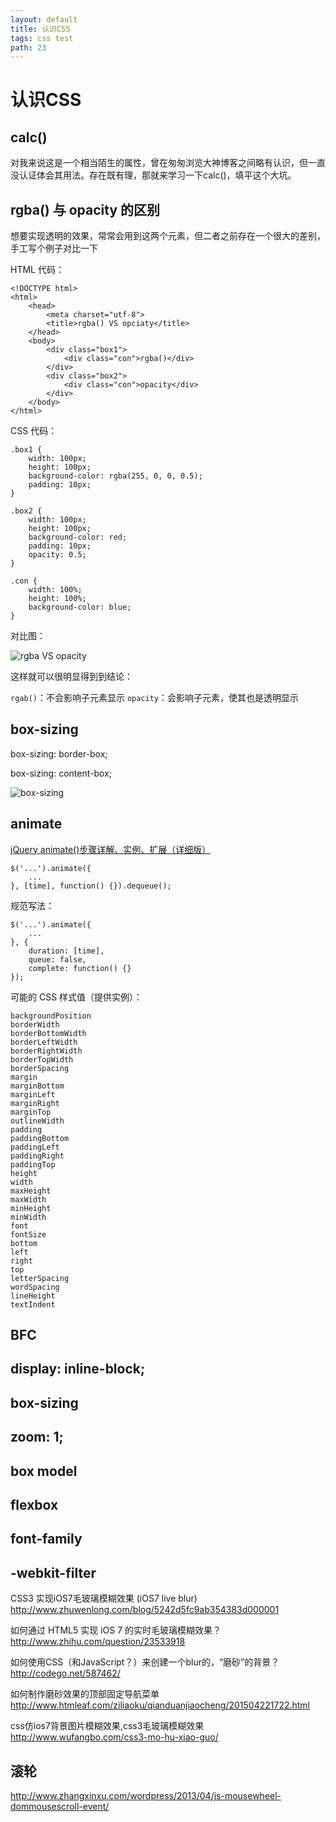 ```yaml
---
layout: default
title: 认识CSS
tags: css test
path: 23
---
```


# 认识CSS

## calc()

对我来说这是一个相当陌生的属性，曾在匆匆浏览大神博客之间略有认识，但一直没认证体会其用法。存在既有理，那就来学习一下calc()，填平这个大坑。

## rgba() 与 opacity 的区别

想要实现透明的效果，常常会用到这两个元素，但二者之前存在一个很大的差别，手工写个例子对比一下

HTML 代码：

~~~
<!DOCTYPE html>
<html>
	<head>
		<meta charset="utf-8">
		<title>rgba() VS opciaty</title>
	</head>
	<body>
		<div class="box1">
			<div class="con">rgba()</div>
		</div>
		<div class="box2">
			<div class="con">opacity</div>
		</div>
	</body>
</html>
~~~

CSS 代码：

~~~
.box1 {
	width: 100px;
	height: 100px;
	background-color: rgba(255, 0, 0, 0.5);
	padding: 10px;
}

.box2 {
	width: 100px;
	height: 100px;
	background-color: red;
	padding: 10px;
	opacity: 0.5;
}

.con {
	width: 100%;
	height: 100%;
	background-color: blue;
}
~~~

对比图：

![rgba VS opacity](http://imgchr.com/images/rgbaVSopacity.png)

这样就可以很明显得到到结论：

`rgab()`：不会影响子元素显示
`opacity`：会影响子元素，使其也是透明显示

## box-sizing

box-sizing: border-box;

box-sizing: content-box;

![box-sizing](http://imgchr.com/images/box-sizing.png)

## animate

[jQuery animate()步骤详解、实例、扩展（详细版）](http://www.educity.cn/wenda/148720.html)

~~~
$('...').animate({
	...
}, [time], function() {}).dequeue();
~~~

规范写法：

~~~
$('...').animate({
	...
}, {
	duration: [time], 
	queue: false,
	complete: function() {}
});
~~~

可能的 CSS 样式值（提供实例）：

~~~
backgroundPosition
borderWidth
borderBottomWidth
borderLeftWidth
borderRightWidth
borderTopWidth
borderSpacing
margin
marginBottom
marginLeft
marginRight
marginTop
outlineWidth
padding
paddingBottom
paddingLeft
paddingRight
paddingTop
height
width
maxHeight
maxWidth
minHeight
minWidth
font
fontSize
bottom
left
right
top
letterSpacing
wordSpacing
lineHeight
textIndent
~~~

## BFC

## display: inline-block;

## box-sizing

## zoom: 1;

## box model

## flexbox

## font-family

## -webkit-filter

CSS3 实现iOS7毛玻璃模糊效果 (iOS7 live blur)
http://www.zhuwenlong.com/blog/5242d5fc9ab354383d000001

如何通过 HTML5 实现 iOS 7 的实时毛玻璃模糊效果？
http://www.zhihu.com/question/23533918

如何使用CSS（和JavaScript？）来创建一个blur的，“磨砂”的背景？
http://codego.net/587462/

如何制作磨砂效果的顶部固定导航菜单
http://www.htmleaf.com/ziliaoku/qianduanjiaocheng/201504221722.html

css仿ios7背景图片模糊效果,css3毛玻璃模糊效果
http://www.wufangbo.com/css3-mo-hu-xiao-guo/

## 滚轮

http://www.zhangxinxu.com/wordpress/2013/04/js-mousewheel-dommousescroll-event/